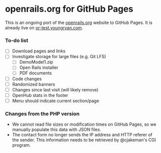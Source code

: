 # openrails.org for GitHub Pages

This is an ongoing port of the [openrails.org](http://openrails.org) website to 
GitHub Pages. It is already live on 
[or-test.youngryan.com](https://or-test.youngryan.com).

### To-do list

- [ ] Download pages and links
- [ ] Investigate storage for large files (e.g. Git LFS)
  - [ ] DemoModel1.zip
  - [ ] Open Rails installer
  - [ ] PDF documents
- [ ] Code changes
- [ ] Randomized banners
- [ ] Changes since last visit (will likely remove)
- [ ] OpenHub stats in the footer
- [ ] Menu should indicate current section/page

### Changes from the PHP version

- We cannot read file sizes or modification times on GitHub Pages, so we 
  manually populate this data with JSON files.
- The contact form no longer sends the IP address and HTTP referer of the 
  sender. This information needs to be retrieved by @cjakeman's CGI program.
